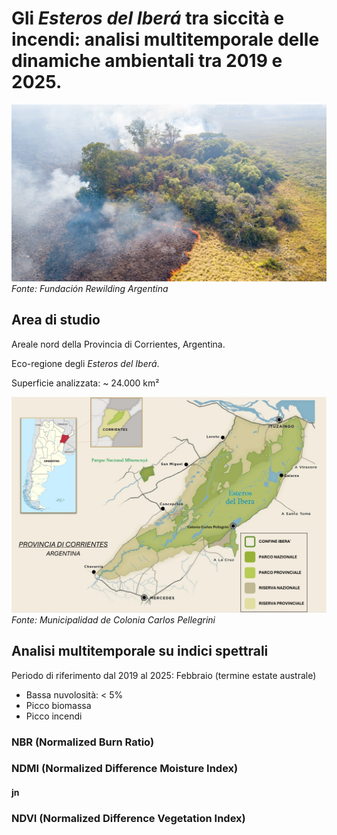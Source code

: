 # Gli *Esteros del Iberá* tra siccità e incendi: analisi multitemporale delle dinamiche ambientali tra 2019 e 2025.

![Parque Iberà 2022](img/incendio2022.jpg)
*Fonte: Fundación Rewilding Argentina*


## Area di studio

Areale nord della Provincia di Corrientes, Argentina.

Eco-regione degli *Esteros del Iberá*.

Superficie analizzata: ~ 24.000 km²

![Esteros del Iberá](img/PROVINCIA_DI_CORRIENTES.png)
*Fonte: Municipalidad de Colonia Carlos Pellegrini*


## Analisi multitemporale su indici spettrali

Periodo di riferimento dal 2019 al 2025: 
Febbraio (termine estate australe)
- Bassa nuvolosità: < 5%
- Picco biomassa
- Picco incendi


### NBR (Normalized Burn Ratio)

### NDMI (Normalized Difference Moisture Index)
#### jn
### NDVI (Normalized Difference Vegetation Index)
